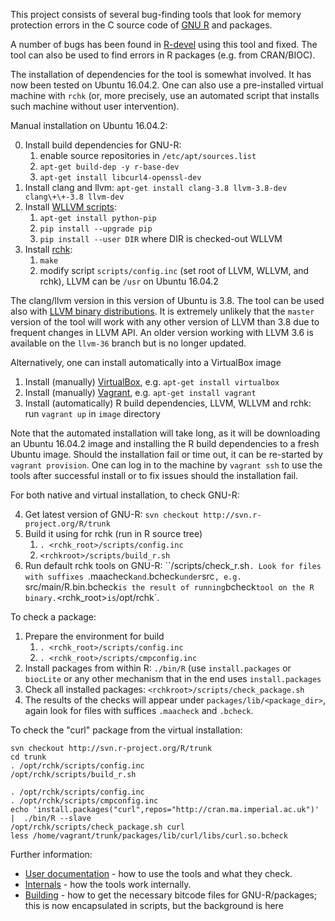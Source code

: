 
This project consists of several bug-finding tools that look for memory
protection errors in the C source code of [GNU
R](http://www.r-project.org/) and packages.  

A number of bugs has been found in
[R-devel](https://svn.r-project.org/R/trunk/) using this tool and fixed.
The tool can also be used to find errors in R packages (e.g.  from
CRAN/BIOC).

The installation of dependencies for the tool is somewhat involved. It has
now been tested on Ubuntu 16.04.2. One can also use a pre-installed virtual
machine with `rchk` (or, more precisely, use an automated script that
installs such machine without user intervention).

Manual installation on Ubuntu 16.04.2:

0. Install build dependencies for GNU-R:
	1. enable source repositories in `/etc/apt/sources.list`
	2. `apt-get build-dep -y r-base-dev`
	3. `apt-get install libcurl4-openssl-dev`
1. Install clang and llvm: `apt-get install clang-3.8 llvm-3.8-dev clang\+\+-3.8 llvm-dev`
2. Install [WLLVM scripts](https://github.com/travitch/whole-program-llvm):
	1. `apt-get install python-pip`
	2. `pip install --upgrade pip`
	3. `pip install --user DIR` where DIR is checked-out WLLVM
3. Install [rchk](https://github.com/kalibera/rchk.git):
	1. `make`
	2. modify script `scripts/config.inc` (set root of LLVM, WLLVM, and rchk), LLVM can be `/usr` on Ubuntu 16.04.2

The clang/llvm version in this version of Ubuntu is 3.8.  The tool can be
used also with [LLVM binary
distributions](http://llvm.org/releases/download.html).  It is extremely
unlikely that the `master` version of the tool will work with any other
version of LLVM than 3.8 due to frequent changes in LLVM API.  An older
version working with LLVM 3.6 is available on the `llvm-36` branch but is no
longer updated.

Alternatively, one can install automatically into a VirtualBox image

1. Install (manually) [VirtualBox](https://www.virtualbox.org/wiki/Downloads), e.g. `apt-get install virtualbox`
2. Install (manually) [Vagrant](https://www.vagrantup.com/), e.g. `apt-get install vagrant`
3. Install (automatically) R build dependencies, LLVM, WLLVM and rchk: run `vagrant up` in `image` directory

Note that the automated installation will take long, as it will be
downloading an Ubuntu 16.04.2 image and installing the R build dependencies
to a fresh Ubuntu image. Should the installation fail or time out, it can
be re-started by `vagrant provision`.  One can log in to the machine by
`vagrant ssh` to use the tools after successful install or to fix issues
should the installation fail.

For both native and virtual installation, to check GNU-R:

4. Get latest version of GNU-R: `svn checkout http://svn.r-project.org/R/trunk`
5. Build it using for rchk (run in R source tree)
	1. `. <rchk_root>/scripts/config.inc`
	2. `<rchkroot>/scripts/build_r.sh`
6. Run default rchk tools on GNU-R: ``<rchkroot>/scripts/check_r.sh`. Look for
files with suffixes `.maacheck` and `.bcheck` under `src`, e.g. 
`src/main/R.bin.bcheck` is the result of running `bcheck` tool on the R
binary. `<rchk_root>` is `/opt/rchk`.

To check a package:

1. Prepare the environment for build
	1. `. <rchk_root>/scripts/config.inc`
	2. `. <rchk_root>/scripts/cmpconfig.inc`
2. Install packages from within R: `./bin/R` (use `install.packages` or
`biocLite` or any other mechanism that in the end uses `install.packages`
3. Check all installed packages: `<rchkroot>/scripts/check_package.sh`
4. The results of the checks will appear under `packages/lib/<package_dir>`,
again look for files with suffices `.maacheck` and `.bcheck`.

To check the "curl" package from the virtual installation:

```
svn checkout http://svn.r-project.org/R/trunk
cd trunk
. /opt/rchk/scripts/config.inc
/opt/rchk/scripts/build_r.sh

. /opt/rchk/scripts/config.inc
. /opt/rchk/scripts/cmpconfig.inc
echo 'install.packages("curl",repos="http://cran.ma.imperial.ac.uk")' |  ./bin/R --slave
/opt/rchk/scripts/check_package.sh curl
less /home/vagrant/trunk/packages/lib/curl/libs/curl.so.bcheck
```

Further information:

* [User documentation](doc/USAGE.md) - how to use the tools and what they check.
* [Internals](doc/INTERNALS.md) - how the tools work internally.
* [Building](doc/BUILDING.md) - how to get the necessary bitcode files for GNU-R/packages; this is now encapsulated in scripts, but the background is here
